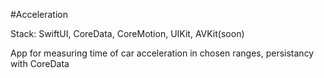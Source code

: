 #Acceleration

Stack: SwiftUI, CoreData, CoreMotion, UIKit, AVKit(soon)

App for measuring time of car acceleration in chosen ranges, persistancy with CoreData

